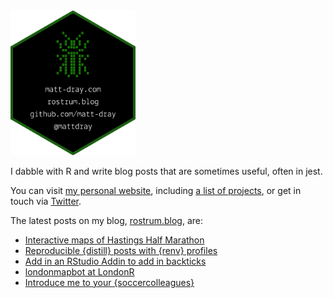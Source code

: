 <img src="https://raw.githubusercontent.com/matt-dray/stickers/master/output/business_hex.png" width=200>

I dabble with R and write blog posts that are sometimes useful, often in jest.

You can visit [my personal website](https://www.matt-dray.com/), including [a list of projects](https://matt-dray.github.io/projects/), or get in touch via [Twitter](https://twitter.com/mattdray).

The latest posts on my blog, [rostrum.blog](https://www.rostrum.blog/), are:

<!-- BLOG-POST-LIST:START -->
- [Interactive maps of Hastings Half Marathon](https://www.rostrum.blog/2022/03/31/hastings-half/)
- [Reproducible {distill} posts with {renv} profiles](https://www.rostrum.blog/2022/03/15/renv-profiles/)
- [Add in an RStudio Addin to add in backticks](https://www.rostrum.blog/2022/02/19/backtick/)
- [londonmapbot at LondonR](https://www.rostrum.blog/2022/02/12/mapbotr-londonr/)
- [Introduce me to your {soccercolleagues}](https://www.rostrum.blog/2022/02/04/soccercolleagues/)
<!-- BLOG-POST-LIST:END -->
